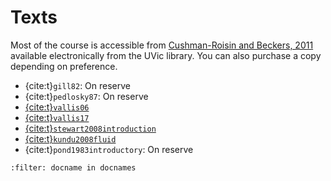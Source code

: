 # Texts

Most of the course is accessible from  [Cushman-Roisin and Beckers, 2011](https://www-sciencedirect-com.ezproxy.library.uvic.ca/bookseries/international-geophysics/vol/101/suppl/C) available electronically from the UVic library.  You can also purchase a copy depending on preference.

- {cite:t}`gill82`: On reserve
- {cite:t}`pedlosky87`: On reserve
- [{cite:t}`vallis06`](https://www-cambridge-org.ezproxy.library.uvic.ca/core/product/41379BDDC4257CBE11143C466F6428A4)
- [{cite:t}`vallis17`](https://www-cambridge-org.ezproxy.library.uvic.ca/core/books/atmospheric-and-oceanic-fluid-dynamics/41379BDDC4257CBE11143C466F6428A4)
- [{cite:t}`stewart2008introduction`](https://open.umn.edu/opentextbooks/textbooks/20)
- [{cite:t}`kundu2008fluid`](https://learning-oreilly-com.ezproxy.library.uvic.ca/library/view/fluid-mechanics-4th/9780123737359/chapter-02.html)
- {cite:t}`pond1983introductory`: On reserve


```{bibliography}
:filter: docname in docnames
```
